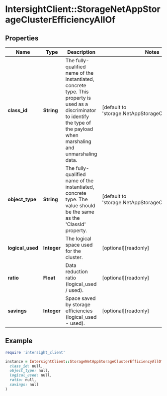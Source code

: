 # IntersightClient::StorageNetAppStorageClusterEfficiencyAllOf

## Properties

| Name | Type | Description | Notes |
| ---- | ---- | ----------- | ----- |
| **class_id** | **String** | The fully-qualified name of the instantiated, concrete type. This property is used as a discriminator to identify the type of the payload when marshaling and unmarshaling data. | [default to &#39;storage.NetAppStorageClusterEfficiency&#39;] |
| **object_type** | **String** | The fully-qualified name of the instantiated, concrete type. The value should be the same as the &#39;ClassId&#39; property. | [default to &#39;storage.NetAppStorageClusterEfficiency&#39;] |
| **logical_used** | **Integer** | The logical space used for the cluster. | [optional][readonly] |
| **ratio** | **Float** | Data reduction ratio (logical_used / used). | [optional][readonly] |
| **savings** | **Integer** | Space saved by storage efficiencies (logical_used - used). | [optional][readonly] |

## Example

```ruby
require 'intersight_client'

instance = IntersightClient::StorageNetAppStorageClusterEfficiencyAllOf.new(
  class_id: null,
  object_type: null,
  logical_used: null,
  ratio: null,
  savings: null
)
```


